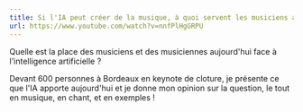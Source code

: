 ```yaml
---
title: Si l'IA peut créer de la musique, à quoi servent les musiciens aujourd'hui ?
url: https://www.youtube.com/watch?v=nnfPlHgGRPU
---
```


Quelle est la place des musiciens et des musiciennes aujourd'hui face à l'intelligence artificielle ?

Devant 600 personnes à Bordeaux en keynote de cloture, je présente ce que l'IA apporte aujourd'hui et je donne mon opinion sur la question, le tout en musique, en chant, et en exemples !